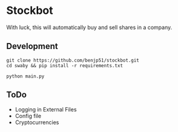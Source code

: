 # Stockbot
With luck, this will automatically buy and sell shares in a company.

## Development

```
git clone https://github.com/benjp51/stockbot.git
cd swaby && pip install -r requirements.txt

python main.py
```

## ToDo
 - Logging in External Files
 - Config file
 - Cryptocurrencies
